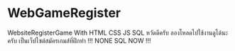 # WebGameRegister
WebsiteRegisterGame With HTML CSS JS SQL
หวัดดีครับ ลองโหลดไปใช้งานดูได้นะครับ เป็นเว็ปไซต์สมัครเกมส์ที่ฝึกทำ 
!!! NONE SQL NOW !!!
